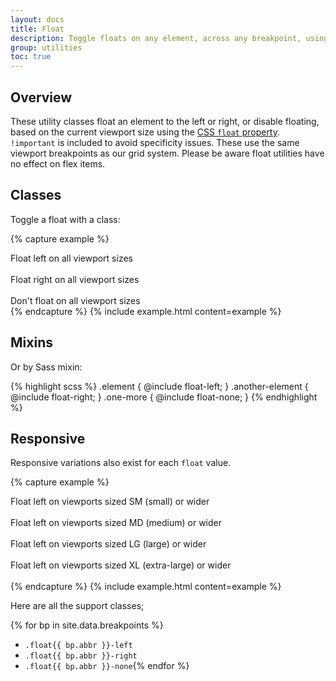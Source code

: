 ```yaml
---
layout: docs
title: Float
description: Toggle floats on any element, across any breakpoint, using our responsive float utilities.
group: utilities
toc: true
---
```


## Overview

These utility classes float an element to the left or right, or disable floating, based on the
current viewport size using the
[CSS `float` property](https://developer.mozilla.org/en-US/docs/Web/CSS/float). `!important` is
included to avoid specificity issues. These use the same viewport breakpoints as our grid system.
Please be aware float utilities have no effect on flex items.

## Classes

Toggle a float with a class:

{% capture example %}

<div class="float-left">Float left on all viewport sizes</div><br>
<div class="float-right">Float right on all viewport sizes</div><br>
<div class="float-none">Don't float on all viewport sizes</div>
{% endcapture %}
{% include example.html content=example %}

## Mixins

Or by Sass mixin:

{% highlight scss %} .element { @include float-left; } .another-element { @include float-right; }
.one-more { @include float-none; } {% endhighlight %}

## Responsive

Responsive variations also exist for each `float` value.

{% capture example %}

<div class="float-sm-left">Float left on viewports sized SM (small) or wider</div><br>
<div class="float-md-left">Float left on viewports sized MD (medium) or wider</div><br>
<div class="float-lg-left">Float left on viewports sized LG (large) or wider</div><br>
<div class="float-xl-left">Float left on viewports sized XL (extra-large) or wider</div><br>
{% endcapture %}
{% include example.html content=example %}

Here are all the support classes;

{% for bp in site.data.breakpoints %}

- `.float{{ bp.abbr }}-left`
- `.float{{ bp.abbr }}-right`
- `.float{{ bp.abbr }}-none`{% endfor %}
